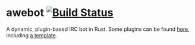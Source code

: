 # awebot [![Build Status](https://travis-ci.org/aaronweiss74/awebot.svg?branch=master)](https://travis-ci.org/aaronweiss74/awebot) #
A dynamic, plugin-based IRC bot in Rust. Some plugins can be found [here](https://github.com/aaronweiss74/awebot-plugins), 
including [a template](https://github.com/aaronweiss74/awebot-plugins/tree/master/template).
